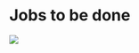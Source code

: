 # Jobs to be done

![](https://github.com/ayocucu/BADS7105/blob/main/Homework%2002%20%E2%80%93%20Jobs%20to%20be%20done/HW02.PNG)
